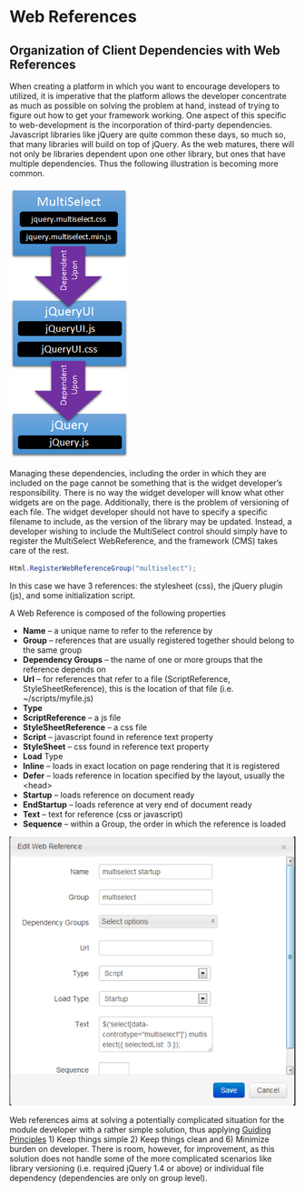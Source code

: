 # Web References

## Organization of Client Dependencies with Web References
When creating a platform in which you want to encourage developers to utilized, it is imperative that the platform allows the developer concentrate as much as possible on solving the problem at hand, instead of trying to figure out how to get your framework working.  One aspect of this specific to web-development is the incorporation of third-party dependencies.  Javascript libraries like jQuery are quite common these days, so much so, that many libraries will build on top of jQuery.  As the web matures, there will not only be libraries dependent upon one other library, but ones that have multiple dependencies. Thus the following illustration is becoming more common.

![WebReference Dependencies](../assets/webreferencedependencies.png)

Managing these dependencies, including the order in which they are included on the page cannot be something that is the widget developer’s responsibility.  There is no way the widget developer will know what other widgets are on the page.  Additionally, there is the problem of versioning of each file.  The widget developer should not have to specify a specific filename to include, as the version of the library may be updated.  Instead, a developer wishing to include the MultiSelect control should simply have to register the MultiSelect WebReference, and the framework (CMS) takes care of the rest.

``` csharp
Html.RegisterWebReferenceGroup("multiselect");
```

In this case we have 3 references:  the stylesheet (css), the jQuery plugin (js), and some initialization script. 

A Web Reference is composed of the following properties

* **Name** – a unique name to refer to the reference by
* **Group** – references that are usually registered together should belong to the same group
* **Dependency Groups** – the name of one or more groups that the reference depends on
* **Url** – for references that refer to a file (ScriptReference, StyleSheetReference), this is the location of that file (i.e. ~/scripts/myfile.js)
* **Type**
* **ScriptReference** – a js file
* **StyleSheetReference** – a css file
* **Script** – javascript found in reference text property
* **StyleSheet** – css found in reference text property
* **Load** Type
* **Inline** – loads in exact location on page rendering that it is registered
* **Defer** – loads reference in location specified by the layout, usually the &lt;head&gt;
* **Startup** – loads reference on document ready
* **EndStartup** – loads reference at very end of document ready
* **Text** – text for reference (css or javascript)
* **Sequence** – within a Group, the order in which the reference is loaded

![WebReference Dialog](../assets/webreferencedialog.png)

Web references aims at solving a potentially complicated situation for the module developer with a rather simple solution, thus applying [Guiding Principles](guiding-principles.md) 1) Keep things simple 2) Keep things clean and 6) Minimize burden on developer.  There is room, however, for improvement, as this solution does not handle some of the more complicated scenarios like library versioning (i.e. required jQuery 1.4 or above) or individual file dependency (dependencies are only on group level).  